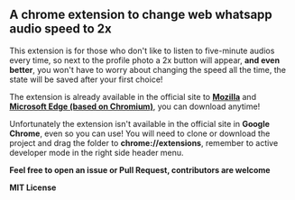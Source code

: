 ## A chrome extension to change web whatsapp audio speed to 2x

<p> This extension is for those who don't like to listen to five-minute audios every time, so next to the profile photo a 2x button will appear, <strong>and even better</strong>, you won't have to worry about changing the speed all the time, the state will be saved after your first choice! </p>


<p>The extension is already available in the official site to <a href="https://addons.mozilla.org/pt-BR/firefox/addon/web-whatsapp-audio-speedchange/"><strong>Mozilla</strong></a> and <a href="https://microsoftedge.microsoft.com/addons/detail/web-whatsapp-audio-speed-/ebgmnpekcnbhooilagcjbncdkcppolnl?hl=pt-BR"><strong>Microsoft Edge (based on Chromium)</strong></a>, you can download anytime! </p>

<p>Unfortunately the extension isn't available in the official site in <strong>Google Chrome</strong>, even so you can use! You will need to clone or download the project and drag the folder to <strong>chrome://extensions</strong>, remember to active developer mode in the right side header menu. </p>

<p><strong>Feel free to open an issue or Pull Request, contributors are welcome</strong></p>

<p><strong>MIT License</strong></p>
